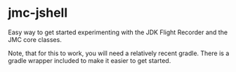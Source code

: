 # jmc-jshell
Easy way to get started experimenting with the JDK Flight Recorder and the JMC core classes.

Note, that for this to work, you will need a relatively recent gradle. There is a gradle wrapper included
to make it easier to get started.